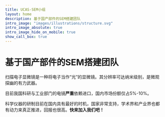 ```yaml
---
title: UCAS-SEM小组
layout: home
description: 基于国产部件的SEM搭建团队
intro_image: "images/illustrations/structure.svg"
intro_image_absolute: true
intro_image_hide_on_mobile: true
show_call_box: true
---
```


# 基于国产部件的SEM搭建团队

扫描电子显微镜是一种将电子当作“光”的显微镜。其分辨率可达纳米级别，是微观探幽的有力武器。

目前我国科研与工业部门的电镜**严重**依赖进口，国内市场份额仅占5%-10%。

科学仪器的研制目前在国内具有最好的时机，国家非常支持，学术界和产业界也都有动力来真正推进，回报也很高。**快来加入我们吧！**

<!--项目设计初衷是希望锻炼学生，之后能在自己的研究中能敢于去尝试**自主设计**和搭建具有**独特功能**的科研仪器设备，从而建立起不对称的科研硬件优势。-->